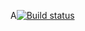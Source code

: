 A[![Build status](https://ci.appveyor.com/api/projects/status/wjab4gw9nmd9iydx?svg=true)](https://ci.appveyor.com/project/github-param/jekyll)


